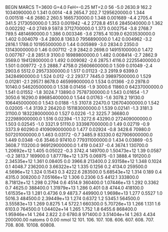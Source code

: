 BEGN
MARCS T=3600 G=4.0 FeH=-0.25 MT=2.0
                  56
-5.0 2630.9 162.2 1034090000.0 1.341 0.0014 
-4.8 2654.7 202.7 1295620000.0 1.344 0.001518 
-4.6 2680.2 260.5 1665730000.0 1.348 0.001689 
-4.4 2705.4 341.5 2173050000.0 1.353 0.001942 
-4.2 2728.8 451.6 2845040000.0 1.362 0.002292 
-4.0 2749.9 597.8 3712700000.0 1.373 0.002754 
-3.8 2768.7 789.5 4814690000.0 1.386 0.003346 
-3.6 2785.4 1039.0 6203530000.0 1.402 0.004079 
-3.4 2800.8 1363.0 7956890000.0 1.42 0.004962 
-3.2 2816.1 1788.0 10195500000.0 1.44 0.005989 
-3.0 2834.0 2350.0 13143000000.0 1.46 0.007112 
-2.9 2842.0 2698.0 14915100000.0 1.472 0.007767 
-2.8 2851.9 3100.0 16989800000.0 1.482 0.008414 
-2.7 2862.9 3569.0 19412800000.0 1.492 0.009082 
-2.6 2875.1 4116.0 22255400000.0 1.501 0.009772 
-2.5 2888.7 4758.0 25606600000.0 1.509 0.01049 
-2.4 2903.6 5512.0 29573300000.0 1.517 0.01123 
-2.3 2919.9 6399.0 34284900000.0 1.524 0.012 
-2.2 2937.7 7445.0 39897500000.0 1.529 0.01281 
-2.1 2957.1 8678.0 46599900000.0 1.534 0.01366 
-2.0 2978.0 10140.0 54620500000.0 1.538 0.01456 
-1.9 3000.6 11860.0 64237000000.0 1.541 0.01552 
-1.8 3024.7 13890.0 75787300000.0 1.543 0.01654 
-1.7 3050.6 16290.0 89685400000.0 1.544 0.01763 
-1.6 3078.2 19130.0 106445000000.0 1.543 0.0188 
-1.5 3107.8 22470.0 126704000000.0 1.542 0.02005 
-1.4 3139.2 26420.0 151183000000.0 1.539 0.02141 
-1.3 3181.3 31100.0 183228000000.0 1.527 0.0226 
-1.2 3225.7 36680.0 222989000000.0 1.516 0.02394 
-1.1 3272.6 43290.0 272409000000.0 1.503 0.02545 
-1.0 3321.9 51110.0 333987000000.0 1.49 0.02719 
-0.9 3373.9 60290.0 410909000000.0 1.477 0.02924 
-0.8 3428.6 70980.0 507201000000.0 1.463 0.03172 
-0.7 3485.9 83330.0 627906000000.0 1.449 0.0348 
-0.6 3546.0 97410.0 779311000000.0 1.434 0.03869 
-0.5 3608.7 113200.0 969129000000.0 1.419 0.0437 
-0.4 3674.1 130700.0 1.20692e+12 1.405 0.05022 
-0.3 3742.4 149700.0 1.50473e+12 1.39 0.0587 
-0.2 3813.7 169900.0 1.87778e+12 1.375 0.06975 
-0.1 3888.4 191200.0 2.34535e+12 1.361 0.08405 
0.0 3966.8 213400.0 2.93158e+12 1.348 0.1024 
0.1 4048.7 236200.0 3.66322e+12 1.335 0.1256 
0.2 4134.0 259500.0 4.5696e+12 1.324 0.1543 
0.3 4222.6 283500.0 5.68543e+12 1.314 0.189 
0.4 4315.0 308200.0 7.05166e+12 1.306 0.2306 
0.5 4412.1 333800.0 8.71812e+12 1.298 0.2794 
0.6 4514.9 360400.0 1.07446e+13 1.292 0.3362 
0.7 4625.0 388400.0 1.31979e+13 1.286 0.401 
0.8 4744.0 418100.0 1.61535e+13 1.281 0.4736 
0.9 4873.7 449900.0 1.9698e+13 1.277 0.5527 
1.0 5016.3 484500.0 2.39449e+13 1.274 0.6372 
1.2 5345.1 564500.0 3.55583e+13 1.269 0.8275 
1.4 5722.1 660300.0 5.70726e+13 1.266 1.131 
1.6 6103.0 764500.0 1.04402e+14 1.265 1.752 
1.8 6455.6 868400.0 1.95946e+14 1.264 2.822 
2.0 6780.8 971400.0 3.51404e+14 1.263 4.434 
200000.00
natoms              0      0.00
nmol          12
          101.         106.       107.      108.         606.        607.        608.
          707.         708.       808.    10108.       60808.
